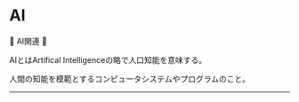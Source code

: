 # AI

:dog: AI関連 :dog:

AIとはArtifical Intelligenceの略で人口知能を意味する。

人間の知能を模範とするコンピュータシステムやプログラムのこと。

---

